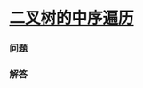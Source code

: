 # [二叉树的中序遍历](https://leetcode-cn.com/problems/binary-tree-inorder-traversal)

### 问题

### 解答

```

```

